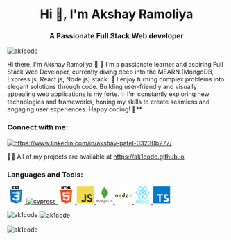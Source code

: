 <h1 align="center">Hi 👋, I'm Akshay Ramoliya</h1>
<h3 align="center">A Passionate Full Stack Web developer</h3>

<p align="left"> <img src="https://komarev.com/ghpvc/?username=ak1code&label=Profile%20views&color=0e75b6&style=flat" alt="ak1code" /> </p>

 Hi there, I'm Akshay Ramoliya 👋 🌱 I'm a passionate learner and aspiring Full Stack Web Developer, currently diving deep into the MEARN (MongoDB, Express.js, React.js, Node.js) stack. 🚀 I enjoy turning complex problems into elegant solutions through code. Building user-friendly and visually appealing web applications is my forte. 💡 I'm constantly exploring new technologies and frameworks, honing my skills to create seamless and engaging user experiences. Happy coding! 🎉**

<h3 align="left">Connect with me:</h3>
<p align="left">
<a href="https://www.linkedin.com/in/akshay-patel-03230b277/" target="blank"><img align="center" src="https://raw.githubusercontent.com/rahuldkjain/github-profile-readme-generator/master/src/images/icons/Social/linked-in-alt.svg" alt="https://www.linkedin.com/in/akshay-patel-03230b277/" height="30" width="40" /></a>

👨‍💻 All of my projects are available at https://ak1code.github.io
</p>

<h3 align="left">Languages and Tools:</h3>
<p align="left"> <a href="https://www.w3schools.com/css/" target="_blank" rel="noreferrer"> <img src="https://raw.githubusercontent.com/devicons/devicon/master/icons/css3/css3-original-wordmark.svg" alt="css3" width="40" height="40"/> </a> <a href="https://www.cypress.io" target="_blank" rel="noreferrer"> <img src="https://raw.githubusercontent.com/simple-icons/simple-icons/6e46ec1fc23b60c8fd0d2f2ff46db82e16dbd75f/icons/cypress.svg" alt="cypress" width="40" height="40"/> </a> <a href="https://www.w3.org/html/" target="_blank" rel="noreferrer"> <img src="https://raw.githubusercontent.com/devicons/devicon/master/icons/html5/html5-original-wordmark.svg" alt="html5" width="40" height="40"/> </a> <a href="https://developer.mozilla.org/en-US/docs/Web/JavaScript" target="_blank" rel="noreferrer"> <img src="https://raw.githubusercontent.com/devicons/devicon/master/icons/javascript/javascript-original.svg" alt="javascript" width="40" height="40"/> </a> <a href="https://www.mongodb.com/" target="_blank" rel="noreferrer"> <img src="https://raw.githubusercontent.com/devicons/devicon/master/icons/mongodb/mongodb-original-wordmark.svg" alt="mongodb" width="40" height="40"/> </a> <a href="https://nodejs.org" target="_blank" rel="noreferrer"> <img src="https://raw.githubusercontent.com/devicons/devicon/master/icons/nodejs/nodejs-original-wordmark.svg" alt="nodejs" width="40" height="40"/> </a> <a href="https://reactjs.org/" target="_blank" rel="noreferrer"> <img src="https://raw.githubusercontent.com/devicons/devicon/master/icons/react/react-original-wordmark.svg" alt="react" width="40" height="40"/> </a> <a href="https://www.typescriptlang.org/" target="_blank" rel="noreferrer"> <img src="https://raw.githubusercontent.com/devicons/devicon/master/icons/typescript/typescript-original.svg" alt="typescript" width="40" height="40"/> </a> </p>

<p><img align="left" src="https://github-readme-stats.vercel.app/api/top-langs?username=ak1code&show_icons=true&locale=en&layout=compact" alt="ak1code" /></p>

<p>&nbsp;<img align="center" src="https://github-readme-stats.vercel.app/api?username=ak1code&show_icons=true&locale=en" alt="ak1code" /></p>

<p><img align="center" src="https://github-readme-streak-stats.herokuapp.com/?user=ak1code&" alt="ak1code" /></p>

